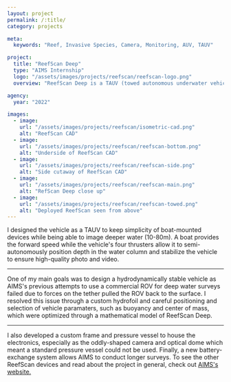 ```yaml
---
layout: project
permalink: /:title/
category: projects

meta:
  keywords: "Reef, Invasive Species, Camera, Monitoring, AUV, TAUV"

project:
  title: "ReefScan Deep"
  type: "AIMS Internship"
  logo: "/assets/images/projects/reefscan/reefscan-logo.png"
  overview: "ReefScan Deep is a TAUV (towed autonomous underwater vehicle) I designed while spending a summer as a visiting researcher at the Australian Institute of Marine Science (AIMS) in 2022. Since then, the team at AIMS built and deployed the vehicle on the Great Barrier Reef, helping them monitor invasive crown-of-thorns starfish."

agency:
  year: "2022"

images:
  - image:
    url: "/assets/images/projects/reefscan/isometric-cad.png"
    alt: "ReefScan CAD"
  - image:
    url: "/assets/images/projects/reefscan/reefscan-bottom.png"
    alt: "Underside of ReefScan CAD"
  - image:
    url: "/assets/images/projects/reefscan/reefscan-side.png"
    alt: "Side cutaway of ReefScan CAD"
  - image:
    url: "/assets/images/projects/reefscan/reefscan-main.png"
    alt: "RefScan Deep close up"
  - image:
    url: "/assets/images/projects/reefscan/reefscan-towed.png"
    alt: "Deployed ReefScan seen from above"
---
```

<p>I designed the vehicle as a TAUV to keep simplicity of boat-mounted devices while being able to image deeper water (10-80m). A boat provides the forward speed while the vehicle's four thrusters allow it to semi-autonomously position depth in the water column and stabilize the vehicle to ensure high-quality photo and video. </p>
<hr>
<p>One of my main goals was to design a hydrodynamically stable vehicle as AIMS's previous attempts to use a commercial ROV for deep water surveys failed due to forces on the tether pulled the ROV back to the surface. I resolved this issue through a custom hydrofoil and careful positioning and selection of vehicle paramaters, such as buoyancy and center of mass, which were optimized through a mathematical model of ReefScan Deep. </p>
<hr>
<p> I also developed a custom frame and pressure vessel to house the electronics, especially as the oddly-shaped camera and optical dome which meant a standard pressure vessel could not be used. Finally, a new battery-exchange system allows AIMS to conduct longer surveys. To see the other ReefScan devices and read about the project in general, check out <a class="underline" href="https://www.aims.gov.au/research/technology/reefscan" target="_blank"> AIMS's website. </a> </p>

